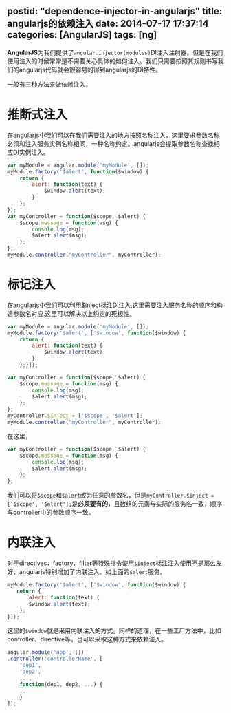 postid: "dependence-injector-in-angularjs"
title: angularjs的依赖注入
date: 2014-07-17 17:37:14
categories: [AngularJS]
tags: [ng]
---

**AngularJS**为我们提供了`angular.injector(modules)`DI注入注射器。但是在我们使用注入的时候常常是不需要关心具体的如何注入。我们只需要按照其规则书写我们的angularjs代码就会很容易的得到angularjs的DI特性。


一般有三种方法来做依赖注入。

# 推断式注入

在angularjs中我们可以在我们需要注入的地方按照名称注入，这里要求参数名称必须和注入服务实例名称相同，一种名称约定。angularjs会提取参数名称查找相应DI实例注入。

```javascript
var myModule = angular.module('myModule', []);
myModule.factory('$alert', function($window) {
    return {
        alert: function(text) {
            $window.alert(text);
        }
    };
});
var myController = function($scope, $alert) {
    $scope.message = function(msg) {
        console.log(msg);
        $alert.alert(msg);
    };
};
myModule.controller("myController", myController);
```

# 标记注入

在angularjs中我们可以利用$inject标注DI注入,这里需要注入服务名称的顺序和构造参数名对应.这里可以解决以上约定的死板性。

```javascript
var myModule = angular.module('myModule', []);
myModule.factory('$alert', ['$window', function($window) {
    return {
        alert: function(text) {
            $window.alert(text);
        }
    };}]);

var myController = function($scope, $alert) {
    $scope.message = function(msg) {
        console.log(msg);
        $alert.alert(msg);
    };
};
myController.$inject = ['$scope', '$alert'];
myModule.controller("myController", myController);
```

在这里，

```javascript
var myController = function($scope, $alert) {
    $scope.message = function(msg) {
        console.log(msg);
        $alert.alert(msg);
    };
};
```

我们可以将`$scope`和`$alert`改为任意的参数名，但是`myController.$inject = ['$scope', '$alert'];`是**必须要有的**，且数组的元素与实际的服务名一致，顺序与controller中的参数顺序一致。

# 内联注入

对于directives，factory，filter等特殊指令使用`$inject`标注注入使用不是那么友好，angularjs特别增加了内联注入。如上面的`$alert`服务。

```javascript
myModule.factory('$alert', ['$window', function($window) {
   return {
       alert: function(text) {
       $window.alert(text);
    };
}]);
```

这里的`$window`就是采用内联注入的方式。同样的道理，在一些工厂方法中，比如controller、directive等，也可以采取这种方式来依赖注入。

```javascript
angular.module('app', [])
.controller('controllerName', [
    'dep1',
    'dep2',
    ...,
    function(dep1, dep2, ...) {
    ...
    }
]);
```
